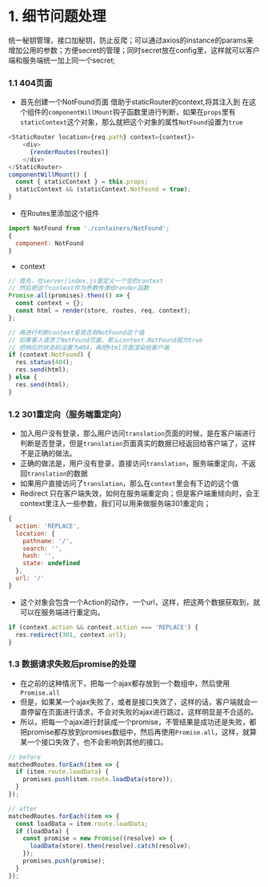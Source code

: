 # 1. 细节问题处理

统一秘钥管理，接口加秘钥，防止反爬；可以通过axios的instance的params来增加公用的参数；方便secret的管理；同时secret放在config里，这样就可以客户端和服务端统一加上同一个secret;

### 1.1 404页面
+ 首先创建一个NotFound页面
借助于staticRouter的context,将其注入到
在这个组件的`componentWillMount`钩子函数里进行判断，如果在`props`里有`staticContext`这个对象，那么就把这个对象的属性`NotFound`设置为`true`

```javascript
<StaticRouter location={req.path} context={context}>
    <div>
      {renderRoutes(routes)}
    </div>
</StaticRouter>
componentWillMount() {
  const { staticContext } = this.props;
  staticContext && (staticContext.NotFound = true);
}

```

+ 在Routes里添加这个组件

```javascript
import NotFound from './containers/NotFound';
{
  component: NotFound
}

```

+ context

```javascript
// 首先，在server/index.js里定义一个空的context
// 然后把这个context作为参数传递给render函数
Promise.all(promises).then(() => {
  const context = {};
  const html = render(store, routes, req, context);
};

// 再进行判断context里是否有NotFound这个值
// 如果客人请求了NotFound页面，那么context.NotFound就为true
// 把响应的状态码设置为404，再把html页面渲染给客户端
if (context.NotFound) {
  res.status(404);
  res.send(html);
} else {
  res.send(html);
}
```

### 1.2 301重定向（服务端重定向）
+ 加入用户没有登录，那么用户访问`translation`页面的时候，是在客户端进行判断是否登录，但是`translation`页面真实的数据已经返回给客户端了，这样不是正确的做法。
+ 正确的做法是，用户没有登录，直接访问`translation`，服务端重定向，不返回`translation`的数据
+ 如果用户直接访问了`translation`，那么在`context`里会有下边的这个值
+ Redirect 只在客户端失效，如何在服务端重定向；但是客户端重倾向时，会王context里注入一些参数，我们可以用来做服务端301重定向；

```javascript
{ 
  action: 'REPLACE',
  location: { 
    pathname: '/', 
    search: '', 
    hash: '', 
    state: undefined 
  },
  url: '/' 
}
```

+ 这个对象会包含一个Action的动作，一个url，这样，把这两个数据获取到，就可以在服务端进行重定向。

```javascript
if (context.action && context.action === 'REPLACE') {
  res.redirect(301, context.url);
}
```

### 1.3 数据请求失败后promise的处理
+ 在之前的这种情况下，把每一个ajax都存放到一个数组中，然后使用`Promise.all`
+ 但是，如果某一个ajax失败了，或者是接口失效了，这样的话，客户端就会一直停留在页面进行请求，不会对失败的ajax进行跳过，这样明显是不合适的。
+ 所以，把每一个ajax进行封装成一个promise，不管结果是成功还是失败，都把promise都存放到promises数组中，然后再使用`Promise.all`，这样，就算某一个接口失效了，也不会影响到其他的接口。

```javascript
// before
matchedRoutes.forEach(item => {
  if (item.route.loadData) {
    promises.push(item.route.loadData(store));
  }
});

```

```javascript
// after
matchedRoutes.forEach(item => {
  const loadData = item.route.loadData;
  if (loadData) {
    const promise = new Promise((resolve) => {
      loadData(store).then(resolve).catch(resolve);
    });
    promises.push(promise);
  }
});
```
